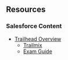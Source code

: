 ## Resources

### Salesforce Content

- [Trailhead Overview](https://trailhead.salesforce.com/credentials/dataarchitectureandmanagementdesigner)
  - [Trailmix](https://trailhead.salesforce.com/en/users/strailhead/trailmixes/architect-data-architecture-and-management)
  - [Exam Guide](https://trailhead.salesforce.com/en/help?article=Salesforce-Certified-Data-Architecture-and-Management-Designer-Exam-Guide)